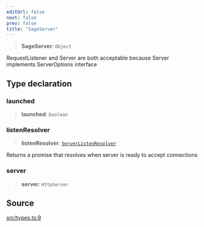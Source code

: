 ```yaml
---
editUrl: false
next: false
prev: false
title: "SageServer"
---
```


> **SageServer**: `Object`

RequestListener and Server are both acceptable because Server implements ServerOptions interface

## Type declaration

### launched

> **launched**: `boolean`

### listenResolver

> **listenResolver**: [`ServerListenResolver`](ServerListenResolver.md)

Returns a promise that resolves when server is ready to accept connections

### server

> **server**: `HttpServer`

## Source

[src/types.ts:9](https://github.com/eddienubes/sagetest/blob/c7f8532/src/types.ts#L9)
